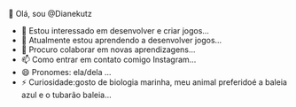 👋 Olá, sou @Dianekutz
- 👀 Estou interessado em desenvolver e criar jogos...
- 🌱 Atualmente estou aprendendo a desenvolver jogos...
- 💞️ Procuro colaborar em novas aprendizagens...
- 📫 Como entrar em contato comigo Instagram...
- 😄 Pronomes: ela/dela ...
- ⚡ Curiosidade:gosto de biologia marinha, meu animal preferidoé a baleia azul e o tubarão baleia...

<!---
Dianekutz/Dianekutz is a ✨ special ✨ repository because its `README.md` (this file) appears on your GitHub profile.
You can click the Preview link to take a look at your changes.
--->
